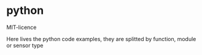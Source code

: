 # python

MIT-licence

Here lives the python code examples, they are splitted by function, module or sensor type
